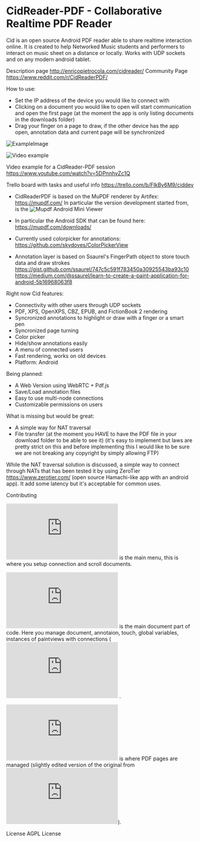 # CidReader-PDF - Collaborative Realtime PDF Reader

Cid is an open source Android PDF reader able to share realtime interaction online.
It is created to help Networked Music students and performers to interact on music sheet on a distance or locally.
Works with UDP sockets and on any modern android tablet.

Description page http://enricopietrocola.com/cidreader/
Community Page https://www.reddit.com/r/CidReaderPDF/

How to use:

- Set the IP address of the device you would like to connect with
- Clicking on a document you would like to open will start communication and open the first page (at the moment the app is only  listing documents in the downloads folder) 
- Drag your finger on a page to draw, if the other device has the app open, annotation data and current page will be synchronized

![ExampleImage](https://media.giphy.com/media/UvWuE9d1LzedVJLtGz/giphy.gif)

![Video example](https://www.youtube.com/watch?v=5DPnnhvZc1Q)

Video example for a CidReader-PDF session
https://www.youtube.com/watch?v=5DPnnhvZc1Q

Trello board with tasks and useful info
https://trello.com/b/FIkBy6M9/ciddev

* CidReaderPDF is based on the MuPDF renderer by Artifex:
https://mupdf.com/
In particular the version development started from, is the ![Mupdf Android Mini Viewer](https://github.com/ArtifexSoftware/mupdf-android-viewer-mini)

* In particular the Android SDK that can be found here:
https://mupdf.com/downloads/

* Currently used colorpicker for annotations:
https://github.com/skydoves/ColorPickerView

* Annotation layer is based on Ssaurel's FingerPath object to store touch data and draw strokes
https://gist.github.com/ssaurel/747c5c591f783450a30925543ba93c10
https://medium.com/@ssaurel/learn-to-create-a-paint-application-for-android-5b16968063f8

Right now Cid features:
* Connectivity with other users through UDP sockets
* PDF, XPS, OpenXPS, CBZ, EPUB, and FictionBook 2 rendering
* Syncronized annotations to highlight or draw with a finger or a smart pen
* Syncronized page turning
* Color picker
* Hide/show annotations easily
* A menu of connected users
* Fast rendering, works on old devices
* Platform: Android

Being planned:
* A Web Version using WebRTC + Pdf.js
* Save/Load annotation files
* Easy to use multi-node connections
* Customizable permissions on users

What is missing but would be great:
* A simple way for NAT traversal
* File transfer (at the moment you HAVE to have the PDF file in your download folder to be able to see it) (it's easy to implement but laws are pretty strict on this and before implementing this I would like to be sure we are not breaking any copyright by simply allowing FTP)


While the NAT traversal solution is discussed, a simple way to connect through NATs that has been tested it by using ZeroTier https://www.zerotier.com/ (open source Hamachi-like app with an android app). It add some latency but it's acceptable for common uses.

Contributing

![MainActivity.java](https://github.com/EnricoPietrocola/CidReader-PDF/blob/master/CidReaderPDF/app/src/main/java/com/pietrocola/enrico/CidMainMenu/MainActivity.java) is the main menu, this is where you setup connection and scroll documents.

![DocumentActivity.java](https://github.com/EnricoPietrocola/CidReader-PDF/blob/master/CidReaderPDF/mupdf-lib/src/main/java/com/artifex/mupdf/mini/DocumentActivity.java) is the main document part of code. Here you manage document, annotaion, touch, global variables, instances of paintviews with connections (![original mupdf-mini version](https://github.com/ArtifexSoftware/mupdf-android-viewer-mini/blob/master/lib/src/main/java/com/artifex/mupdf/mini/DocumentActivity.java) .

![PageView.java](https://github.com/EnricoPietrocola/CidReader-PDF/blob/master/CidReaderPDF/mupdf-lib/src/main/java/com/artifex/mupdf/mini/PageView.java) is where PDF pages are managed (slightly edited version of the original from ![MuPDF mini](https://github.com/ArtifexSoftware/mupdf-android-viewer-mini/blob/master/lib/src/main/java/com/artifex/mupdf/mini/PageView.java)).

License
AGPL License

